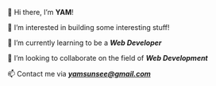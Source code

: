 👋 Hi there, I’m **YAM**!

👀 I’m interested in building some interesting stuff!

🌱 I’m currently learning to be a ***Web Developer***

💞️ I’m looking to collaborate on the field of ***Web Development***

📫 Contact me via ***yamsunsee@gmail.com***

<!---
Yamsunsee/Yamsunsee is a ✨ special ✨ repository because its `README.md` (this file) appears on your GitHub profile.
You can click the Preview link to take a look at your changes.
--->
